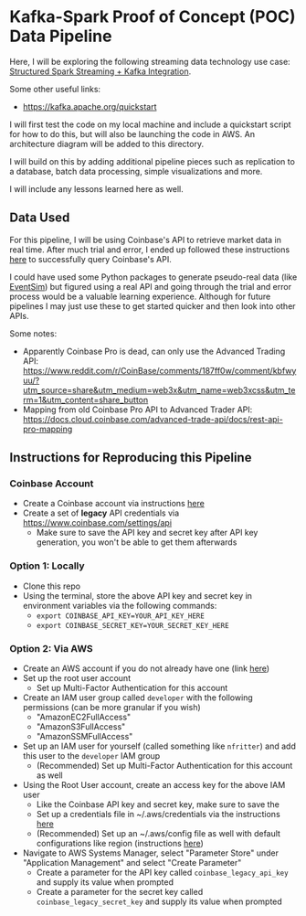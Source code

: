 # Kafka-Spark Proof of Concept (POC) Data Pipeline

Here, I will be exploring the following streaming data technology use case: [Structured Spark Streaming + Kafka Integration](https://spark.apache.org/docs/latest/structured-streaming-kafka-integration.html).

Some other useful links:
- https://kafka.apache.org/quickstart

I will first test the code on my local machine and include a quickstart script for how to do this, but will also be launching the code in AWS. An architecture diagram will be added to this directory.

I will build on this by adding additional pipeline pieces such as replication to a database, batch data processing, simple visualizations and more.

I will include any lessons learned here as well.

## Data Used

For this pipeline, I will be using Coinbase's API to retrieve market data in real time. After much trial and error, I ended up followed these instructions [here](https://docs.cloud.coinbase.com/advanced-trade-api/docs/auth#legacy-api-keys) to successfully query Coinbase's API.

I could have used some Python packages to generate pseudo-real data (like [EventSim](https://github.com/viirya/eventsim)) but figured using a real API and going through the trial and error process would be a valuable learning experience. Although for future pipelines I may just use these to get started quicker and then look into other APIs.

Some notes:
- Apparently Coinbase Pro is dead, can only use the Advanced Trading API: https://www.reddit.com/r/CoinBase/comments/187ff0w/comment/kbfwyuu/?utm_source=share&utm_medium=web3x&utm_name=web3xcss&utm_term=1&utm_content=share_button
- Mapping from old Coinbase Pro API to Advanced Trader API: https://docs.cloud.coinbase.com/advanced-trade-api/docs/rest-api-pro-mapping

## Instructions for Reproducing this Pipeline

### Coinbase Account
- Create a Coinbase account via instructions [here](https://help.coinbase.com/en-au/coinbase/getting-started/getting-started-with-coinbase/create-a-coinbase-account)
- Create a set of **legacy** API credentials via https://www.coinbase.com/settings/api
    - Make sure to save the API key and secret key after API key generation, you won't be able to get them afterwards

### Option 1: Locally
- Clone this repo
- Using the terminal, store the above API key and secret key in environment variables via the following commands:
    - `export COINBASE_API_KEY=YOUR_API_KEY_HERE`
    - `export COINBASE_SECRET_KEY=YOUR_SECRET_KEY_HERE`

### Option 2: Via AWS
- Create an AWS account if you do not already have one (link [here](https://aws.amazon.com/free/?gclid=Cj0KCQiAzoeuBhDqARIsAMdH14EdcNuB2NOS3QOkWZEBqCkzLxFUl20vP_0uqFXRj_jJufvtpAhS8tUaAmmuEALw_wcB&trk=78b916d7-7c94-4cab-98d9-0ce5e648dd5f&sc_channel=ps&ef_id=Cj0KCQiAzoeuBhDqARIsAMdH14EdcNuB2NOS3QOkWZEBqCkzLxFUl20vP_0uqFXRj_jJufvtpAhS8tUaAmmuEALw_wcB:G:s&s_kwcid=AL!4422!3!432339156162!e!!g!!aws%20sign%20up!9572385111!102212379327&all-free-tier.sort-by=item.additionalFields.SortRank&all-free-tier.sort-order=asc&awsf.Free%20Tier%20Types=*all&awsf.Free%20Tier%20Categories=*all))
- Set up the root user account
    - Set up Multi-Factor Authentication for this account
- Create an IAM user group called `developer` with the following permissions (can be more granular if you wish)
    - "AmazonEC2FullAccess"
    - "AmazonS3FullAccess"
    - "AmazonSSMFullAccess"
- Set up an IAM user for yourself (called something like `nfritter`) and add this user to the `developer` IAM group
    - (Recommended) Set up Multi-Factor Authentication for this account as well
- Using the Root User account, create an access key for the above IAM user
    - Like the Coinbase API key and secret key, make sure to save the 
    - Set up a credentials file in ~/.aws/credentials via the instructions [here](https://boto3.amazonaws.com/v1/documentation/api/latest/guide/credentials.html#shared-credentials-file)
    - (Recommended) Set up an ~/.aws/config file as well with default configurations like region (instructions [here](https://boto3.amazonaws.com/v1/documentation/api/latest/guide/credentials.html#aws-config-file))
- Navigate to AWS Systems Manager, select "Parameter Store" under "Application Management" and select "Create Parameter"
    - Create a parameter for the API key called `coinbase_legacy_api_key` and supply its value when prompted
    - Create a parameter for the secret key called `coinbase_legacy_secret_key` and supply its value when prompted